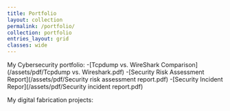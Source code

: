 ```yaml
---
title: Portfolio
layout: collection
permalink: /portfolio/
collection: portfolio
entries_layout: grid
classes: wide
---
```


My Cybersecurity portfolio:
-[Tcpdump vs. WireShark Comparison](/assets/pdf/Tcpdump vs. Wireshark.pdf)
-[Security Risk Assessment Report](/assets/pdf/Security risk assessment report.pdf)
-[Security Incident Repor](/assets/pdf/Security incident report.pdf)

My digital fabrication projects:
